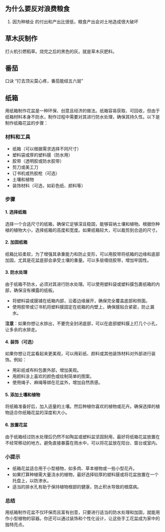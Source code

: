 ## 为什么要反对浪费粮食

1. 因为种植业 的付出和产出比很低，粮食产出会对土地造成很大破坏

## 草木灰制作

打火机引燃稻草。烧完之后的黑色的灰。就是草木灰肥料。


## 番茄

口诀 “打去顶尖莫心疼，番茄能结五六层”

## 纸箱

用纸箱制作花盆是一种环保、创意且经济的做法。纸箱容易获取、可回收，但由于纸箱材料本身不防水，制作过程中需要对其进行防水处理，确保其持久性。以下是制作纸箱花盆的步骤：

### 材料和工具
- 纸箱（可以根据需求选择不同尺寸）
- 塑料袋或厚的塑料膜（防水用）
- 胶带（透明胶或防水胶带）
- 剪刀或美工刀
- 订书机或热胶枪（可选）
- 土壤和植物
- 装饰材料（可选，如彩色纸、颜料等）

### 步骤

#### 1. 选择纸箱
选择一个合适尺寸的纸箱，确保它足够深且稳固，能够容纳土壤和植物。根据你种植的植物大小，选择纸箱的高度和宽度。如果纸箱较大，可以裁剪到合适的尺寸。

#### 2. 加固纸箱
纸箱比较柔软，为了增强其承重能力和防止变形，可以用胶带将纸箱的边缘和底部加固，尤其是花盆底部会承受土壤的重量。可以多层缠绕胶带，增加牢固性。

#### 3. 防水处理
由于纸箱不防水，必须对其进行防水处理。可以使用塑料袋或塑料膜包裹纸箱的内部，确保没有裸露的纸板。

- 将塑料袋或膜铺在纸箱内部，沿着边缘展开，确保完全覆盖底部和侧面。
- 使用胶带或订书机将塑料膜固定在纸箱的内壁上，确保膜贴合紧密，防止漏水。
  
**注意**：如果你想让水排出，不要完全封闭底部，可以在底部塑料膜上打几个小孔，让多余的水排走。

#### 4. 装饰（可选）
如果你想让花盆看起来更美观，可以用彩纸、颜料或其他装饰材料对外部进行装饰。例如：
- 用彩纸或布料包裹外部，增加美观。
- 用颜料涂上喜欢的颜色或绘制简单的图案。
- 使用绳子、麻绳等绑在花盆外，增加自然质感。

#### 5. 添加土壤和植物
将纸箱准备好后，加入适量的土壤。然后种植你喜欢的植物或花卉。确保选择的植物适合你纸箱花盆的深度和大小。

#### 6. 放置花盆
由于纸箱经过防水处理后仍然不如陶盆或塑料盆坚固耐用，最好将纸箱花盆放置在不经常移动的地方。避免直接暴露在雨水中，可以将花盆放在阳台、窗台或室内。

### 小提示
- 纸箱花盆适合用于小型植物，如多肉、草本植物或一些小型花卉。
- 如果打算种植需大量浇水的植物，最好选择较厚的塑料膜或将花盆放置在一个托盘上，以防渗水。
- 适当的排水孔有助于保持植物根部的健康，防止积水导致的根腐病。

### 总结
用纸箱制作花盆不仅环保而且富有创意，只要进行适当的防水处理和加固，就能用作小型植物的容器。你还可以通过装饰和个性化设计，让这些手工花盆成为家中的独特亮点。

